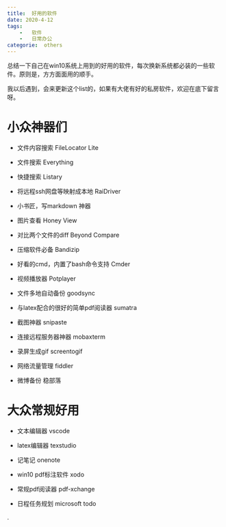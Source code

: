 ```yaml
---
title:  好用的软件
date: 2020-4-12
tags:
    -   软件
    -   日常办公
categorie:  others
---
```


总结一下自己在win10系统上用到的好用的软件，每次换新系统都必装的一些软件。原则是，方方面面用的顺手。

<!--  more -->

我以后遇到，会来更新这个list的，如果有大佬有好的私房软件，欢迎在底下留言呀。

 
# 小众神器们
 
 - 文件内容搜索     FileLocator Lite
 
 - 文件搜索       Everything
 
 - 快捷搜索       Listary
 
 - 将远程ssh网盘等映射成本地  RaiDriver
 
 - 小书匠，写markdown 神器
 
 - 图片查看    Honey View
 
 - 对比两个文件的diff Beyond Compare
 
 - 压缩软件必备 Bandizip
 
 
 - 好看的cmd，内置了bash命令支持 Cmder
 
 - 视频播放器 Potplayer
 
 - 文件多地自动备份 goodsync
 
 - 与latex配合的很好的简单pdf阅读器 sumatra
 
 - 截图神器 snipaste
 
 - 连接远程服务器神器 mobaxterm
 
 - 录屏生成gif screentogif

 - 网络流量管理 fiddler
 
 - 微博备份 稳部落
 
 
 # 大众常规好用
 
 - 文本编辑器  vscode
 
 - latex编辑器 texstudio

 - 记笔记 onenote
 
 - win10 pdf标注软件  xodo
 
 - 常规pdf阅读器  pdf-xchange
 
 - 日程任务规划   microsoft todo
 



 .